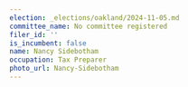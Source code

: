 ```yaml
---
election: _elections/oakland/2024-11-05.md
committee_name: No committee registered
filer_id: ''
is_incumbent: false
name: Nancy Sidebotham
occupation: Tax Preparer
photo_url: Nancy-Sidebotham
---
```

